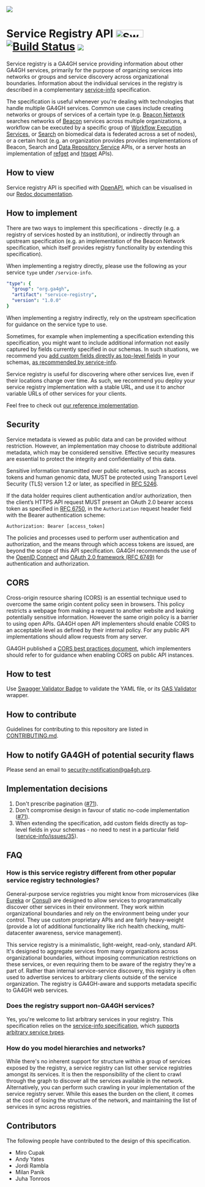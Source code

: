 ![](https://www.ga4gh.org/wp-content/themes/ga4gh-theme/gfx/GA-logo-horizontal-tag-RGB.svg)

# Service Registry API <a href="https://github.com/ga4gh-discovery/ga4gh-service-registry/blob/develop/service-registry.yaml"><img src="http://validator.swagger.io/validator?url=https://raw.githubusercontent.com/ga4gh-discovery/ga4gh-service-registry/develop/service-registry.yaml" alt="Swagger Validator" height="20em" width="72em"></a> [![Build Status](https://travis-ci.org/ga4gh-discovery/ga4gh-service-registry.svg?branch=develop)](https://travis-ci.org/ga4gh-discovery/ga4gh-service-registry) [![](https://img.shields.io/badge/license-Apache%202-blue.svg)](https://raw.githubusercontent.com/ga4gh-discovery/ga4gh-service-registry/develop/LICENSE)

Service registry is a GA4GH service providing information about other GA4GH services, primarily for the purpose of organizing services into networks or groups and service discovery across organizational boundaries. Information about the individual services in the registry is described in a complementary [service-info](https://github.com/ga4gh-discovery/ga4gh-service-info) specification.

The specification is useful whenever you're dealing with technologies that handle multiple GA4GH services. Common use cases include creating networks or groups of services of a certain type (e.g. [Beacon Network](https://beacon-network.org/) searches networks of [Beacon](https://github.com/ga4gh-beacon/specification) services across multiple organizations, a workflow can be executed by a specific group of [Workflow Execution Services](https://github.com/ga4gh/workflow-execution-service-schemas), or [Search](https://github.com/ga4gh-discovery/ga4gh-discovery-search) on biomedical data is federated across a set of nodes), or a certain host (e.g. an organization provides provides implementations of Beacon, Search and [Data Repository Service](https://github.com/ga4gh/data-repository-service-schemas) APIs, or a server hosts an implementation of [refget](http://samtools.github.io/hts-specs/refget.html) and [htsget](http://samtools.github.io/hts-specs/htsget.html) APIs).

## How to view

Service registry API is specified with [OpenAPI](./openapi/openapi.yaml), which can be visualised in our [Redoc documentation](https://ga4gh-discovery.github.io/ga4gh-service-registry/docs/).

## How to implement

There are two ways to implement this specifications - directly (e.g. a registry of services hosted by an institution), or indirectly through an upstream specification (e.g. an implementation of the Beacon Network specification, which itself provides registry functionality by extending this specification).

When implementing a registry directly, please use the following as your service `type` under `/service-info`. 

```yaml
"type": {
  "group": "org.ga4gh",
  "artifact": "service-registry",
  "version": "1.0.0"
}
```

When implementing a registry indirectly, rely on the upstream specification for guidance on the service type to use.

Sometimes, for example when implementing a specification extending this specification, you might want to include additional information not easily captured by fields currently specified in our schemas. In such situations, we recommend you [add custom fields directly as top-level fields](#implementation-decisions) in your schemas, [as recommended by service-info](https://github.com/ga4gh-discovery/ga4gh-service-info#extending-service-info-payloads).

Service registry is useful for discovering where other services live, even if their locations change over time. As such, we recommend you deploy your service registry implementation with a stable URL, and use it to anchor variable URLs of other services for your clients.

Feel free to check out [our reference implementation](https://github.com/ga4gh-discovery/ga4gh-service-registry-impl).

## Security

Service metadata is viewed as public data and can be provided without restriction. However, an implementation may choose to distribute additional metadata, which may be considered sensitive. Effective security measures are essential to protect the integrity and confidentiality of this data.

Sensitive information transmitted over public networks, such as access tokens and human genomic data, MUST be protected using Transport Level Security (TLS) version 1.2 or later, as specified in [RFC 5246](https://tools.ietf.org/html/rfc5246).

If the data holder requires client authentication and/or authorization, then the client’s HTTPS API request MUST present an OAuth 2.0 bearer access token as specified in [RFC 6750](https://tools.ietf.org/html/rfc6750), in the `Authorization` request header field with the Bearer authentication scheme:

```
Authorization: Bearer [access_token]
```

The policies and processes used to perform user authentication and authorization, and the means through which access tokens are issued, are beyond the scope of this API specification. GA4GH recommends the use of the [OpenID Connect](https://openid.net/connect/) and [OAuth 2.0 framework (RFC 6749)](https://tools.ietf.org/html/rfc6749) for authentication and authorization.

## CORS

Cross-origin resource sharing (CORS) is an essential technique used to overcome the same origin content policy seen in browsers. This policy restricts a webpage from making a request to another website and leaking potentially sensitive information. However the same origin policy is a barrier to using open APIs. GA4GH open API implementers should enable CORS to an acceptable level as defined by their internal policy. For any public API implementations should allow requests from any server.

GA4GH published a [CORS best practices document](https://docs.google.com/document/d/1Ifiik9afTO-CEpWGKEZ5TlixQ6tiKcvug4XLd9GNcqo/edit?usp=sharing), which implementers should refer to for guidance when enabling CORS on public API instances.

## How to test

Use [Swagger Validator Badge](https://github.com/swagger-api/validator-badge) to validate the YAML file, or its [OAS Validator](https://github.com/mcupak/oas-validator) wrapper.

## How to contribute

Guidelines for contributing to this repository are listed in [CONTRIBUTING.md](CONTRIBUTING.md).

## How to notify GA4GH of potential security flaws

Please send an email to security-notification@ga4gh.org.

## Implementation decisions

1. Don't prescribe pagination ([#71](https://github.com/ga4gh-discovery/ga4gh-service-registry/issues/71)).
1. Don't compromise design in favour of static no-code implementation ([#71](https://github.com/ga4gh-discovery/ga4gh-service-registry/issues/71)).
1. When extending the specification, add custom fields directly as top-level fields in your schemas - no need to nest in a particular field ([service-info/issues/35](https://github.com/ga4gh-discovery/ga4gh-service-info/issues/35#issuecomment-521665116)).

## FAQ

### How is this service registry different from other popular service registry technologies?

General-purpose service registries you might know from microservices (like [Eureka](https://github.com/Netflix/eureka) or [Consul](https://www.hashicorp.com/products/consul/service-discovery)) are designed to allow services to programmatically discover other services in their environment. They work within organizational boundaries and rely on the environment being under your control. They use custom proprietary APIs and are fairly heavy-weight (provide a lot of additional functionality like rich health checking, multi-datacenter awareness, service management).

This service registry is a minimalistic, light-weight, read-only, standard API. It's designed to aggregate services from many organizations across organizational boundaries, without imposing communication restrictions on these services, or even requiring them to be aware of the registry they're a part of. Rather than internal service-service discovery, this registry is often used to advertise services to arbitrary clients outside of the service organization. The registry is GA4GH-aware and supports metadata specific to GA4GH web services.

### Does the registry support non-GA4GH services?

Yes, you're welcome to list arbitrary services in your registry. This specification relies on the [service-info specification](https://github.com/ga4gh-discovery/ga4gh-service-info), which [supports arbitrary service types](https://github.com/ga4gh-discovery/ga4gh-service-info#can-i-use-this-specification-with-my-custom-non-ga4gh-apis).

### How do you model hierarchies and networks?

While there's no inherent support for structure within a group of services exposed by the registry, a service registry can list other service registries amongst its services. It is then the responsibility of the client to crawl through the graph to discover all the services available in the network. Alternatively, you can perform such crawling in your implementation of the service registry server. While this eases the burden on the client, it comes at the cost of losing the structure of the network, and maintaining the list of services in sync across registries.   

## Contributors

The following people have contributed to the design of this specification.

- Miro Cupak
- Andy Yates
- Jordi Rambla
- Milan Panik
- Juha Tonroos
